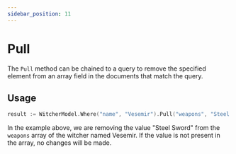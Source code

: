 ```yaml
---
sidebar_position: 11
---
```


# Pull

The `Pull` method can be chained to a query to remove the specified element from an array field in the documents that match the query.

## Usage

```go
result := WitcherModel.Where("name", "Vesemir").Pull("weapons", "Steel Sword").Exec().(*mongo.UpdateResult)
```

In the example above, we are removing the value "Steel Sword" from the `weapons` array of the witcher named Vesemir. If the value is not present in the array, no changes will be made.
